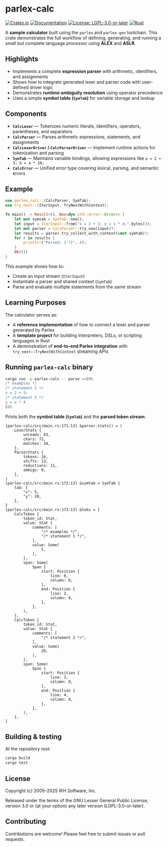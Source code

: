 # parlex-calc

[![Crates.io](https://img.shields.io/crates/v/parlex-calc.svg)](https://crates.io/crates/parlex-calc)
[![Documentation](https://docs.rs/parlex-calc/badge.svg)](https://docs.rs/parlex-calc)
[![License: LGPL-3.0-or-later](https://img.shields.io/badge/License-LGPL%203.0--or--later-blue.svg)](https://www.gnu.org/licenses/lgpl-3.0)
[![Rust](https://img.shields.io/badge/rust-stable-brightgreen.svg)](https://www.rust-lang.org)

A **sample calculator** built using the `parlex` and `parlex-gen` toolchain.
This crate demonstrates the full workflow of defining, generating, and running a small but complete language processor using **ALEX** and **ASLR**.

## Highlights

* Implements a complete **expression parser** with arithmetic, identifiers, and assignments
* Shows how to integrate generated lexer and parser code with user-defined driver logic
* Demonstrates **runtime ambiguity resolution** using operator precedence
* Uses a simple **symbol table (`SymTab`)** for variable storage and lookup

## Components

* **`CalcLexer`** — Tokenizes numeric literals, identifiers, operators, parentheses, and separators
* **`CalcParser`** — Parses arithmetic expressions, statements, and assignments
* **`CalcLexerDriver` / `CalcParserDriver`** — Implement runtime actions for tokenization and parsing
* **`SymTab`** — Maintains variable bindings, allowing expressions like `a = 2 + 3; b = a * 10;`
* **`CalcError`** — Unified error type covering lexical, parsing, and semantic errors

## Example

```rust
use parlex_calc::{CalcParser, SymTab};
use try_next::{IterInput, TryNextWithContext};

fn main() -> Result<(), Box<dyn std::error::Error>> {
    let mut symtab = SymTab::new();
    let input = IterInput::from("x = 2 + 3; y = x * 4;".bytes());
    let mut parser = CalcParser::try_new(input)?;
    let results = parser.try_collect_with_context(&mut symtab)?;
    for r in results {
        println!("Parsed: {:?}", r);
    }
    Ok(())
}
```

This example shows how to:

* Create an input stream (`IterInput`)
* Instantiate a parser and shared context (`SymTab`)
* Parse and evaluate multiple statements from the same stream

## Learning Purposes

The calculator serves as:

* A **reference implementation** of how to connect a lexer and parser generated by Parlex
* A **template project** for building interpreters, DSLs, or scripting languages in Rust
* A demonstration of **end-to-end Parlex integration** with `try_next::TryNextWithContext` streaming APIs


## Running `parlex-calc` binary

```bash
cargo run -p parlex-calc -- parse <<EOS
/* examples */
/* statement 1 */
x = 2 + 3;
/* statement 2 */
y = x * 4
EOS
```

Prints both the **symbol table (`SymTab`)** and the **parsed token stream**.

```text
[parlex-calc/src/main.rs:171:13] &parser.stats() = (
    LexerStats {
        unreads: 63,
        chars: 72,
        matches: 34,
    },
    ParserStats {
        tokens: 16,
        shifts: 13,
        reductions: 11,
        ambigs: 0,
    },
)
[parlex-calc/src/main.rs:172:13] &symtab = SymTab {
    tab: {
        "x": 5,
        "y": 20,
    },
}
[parlex-calc/src/main.rs:173:13] &toks = [
    CalcToken {
        token_id: Stat,
        value: Stat {
            comments: [
                "/* examples */",
                "/* statement 1 */",
            ],
            value: Some(
                5,
            ),
        },
        span: Some(
            Span {
                start: Position {
                    line: 0,
                    column: 0,
                },
                end: Position {
                    line: 2,
                    column: 9,
                },
            },
        ),
    },
    CalcToken {
        token_id: Stat,
        value: Stat {
            comments: [
                "/* statement 2 */",
            ],
            value: Some(
                20,
            ),
        },
        span: Some(
            Span {
                start: Position {
                    line: 3,
                    column: 0,
                },
                end: Position {
                    line: 4,
                    column: 9,
                },
            },
        ),
    },
]
```

## Building & testing

At the repository root:

```bash
cargo build
cargo test
```


## License

Copyright (c) 2005–2025 IKH Software, Inc.

Released under the terms of the GNU Lesser General Public License, version 3.0 or (at your option) any later version (LGPL-3.0-or-later).

## Contributing

Contributions are welcome! Please feel free to submit issues or pull requests.
